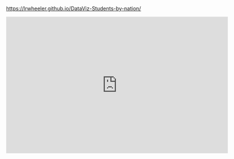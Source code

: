 
https://lrwheeler.github.io/DataViz-Students-by-nation/


<iframe width="600" height="371" seamless frameborder="0" scrolling="no" src="https://docs.google.com/spreadsheets/d/1vpVE3C4cJrSXNTvE-6zf5kgy6eVkeSO5s077Lmxc6Q4/pubchart?oid=374850768&amp;format=interactive"></iframe>


